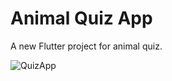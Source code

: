 # Animal Quiz App

A new Flutter project for animal quiz.

![QuizApp](https://user-images.githubusercontent.com/69414862/160280825-4ddfd52c-1c75-4c55-9461-1d5bd8a9a8cc.png)
